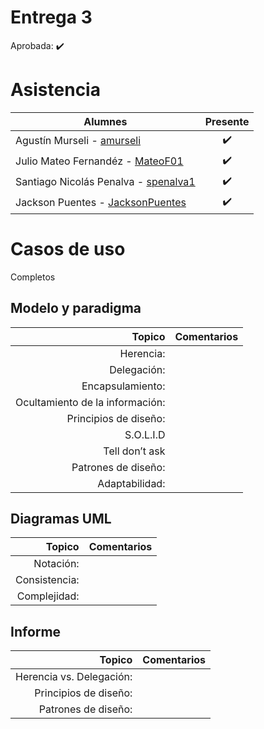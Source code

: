 # Entrega 3

Aprobada: :heavy_check_mark:

# Asistencia

| Alumnes                                                               | Presente           |
|-----------------------------------------------------------------------|:------------------:|
| Agustín Murseli - [amurseli](https://github.com/amurseli)             | :heavy_check_mark: |
| Julio Mateo Fernandéz - [MateoF01](https://github.com/MateoF01)       | :heavy_check_mark: |
| Santiago Nicolás Penalva - [spenalva1](https://github.com/Spenalva1)  | :heavy_check_mark: |
| Jackson Puentes - [JacksonPuentes](https://github.com/JacksonPuentes) | :heavy_check_mark: |


# Casos de uso

Completos

## Modelo y paradigma

|                          Topico | Comentarios |
|--------------------------------:|-------------|
|                       Herencia: |             |
|                     Delegación: |             |
|                Encapsulamiento: |             |
| Ocultamiento de la información: |             |
|           Principios de diseño: |             |
|                       S.O.L.I.D |             |
|                  Tell don’t ask |             |
|             Patrones de diseño: |             |
|                  Adaptabilidad: |             |


## Diagramas UML

|        Topico | Comentarios |
|--------------:|-------------|
|     Notación: |             |
| Consistencia: |             |
|  Complejidad: |             |

## Informe 

|                   Topico | Comentarios |
|-------------------------:|-------------|
| Herencia vs. Delegación: |             |
|    Principios de diseño: |             |
|      Patrones de diseño: |             |
